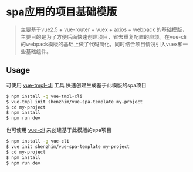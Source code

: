 # spa应用的项目基础模版

> 主要基于vue2.5 + vue-router + vuex + axios + webpack 的基础模版，主要目的是为了方便后面快速创建项目，省去重复配置的麻烦。在vue-cli的webpack模版的基础上做了代码简化，同时结合项目情况引入vuex和一些基础组件。

## Usage

可使用 [vue-tmpl-cli](https://github.com/shenzhim/vue-tmpl-cli) 工具 快速创建生成基于此模版的spa项目

``` bash
$ npm install -g vue-tmpl-cli
$ vue-tmpl init shenzhim/vue-spa-template my-project
$ cd my-project
$ npm install
$ npm run dev
```

也可使用 [vue-cli](https://github.com/vuejs/vue-cli) 来创建基于此模版的spa项目

``` bash
$ npm install -g vue-cli
$ vue init shenzhim/vue-spa-template my-project
$ cd my-project
$ npm install
$ npm run dev
```